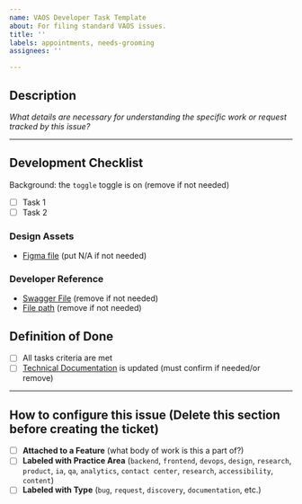 ```yaml
---
name: VAOS Developer Task Template
about: For filing standard VAOS issues.
title: ''
labels: appointments, needs-grooming
assignees: ''

---
```


## Description
_What details are necessary for understanding the specific work or request tracked by this issue?_

---

## Development Checklist
Background: the `toggle` toggle is on (remove if not needed) 

- [ ] Task 1
- [ ] Task 2

### Design Assets
- [Figma file]() (put N/A if not needed) 

### Developer Reference

- [Swagger File]() (remove if not needed)
- [File path]() (remove if not needed)

## Definition of Done
- [ ] All tasks criteria are met
- [ ] [Technical Documentation]() is updated (must confirm if needed/or remove) 

---

## How to configure this issue (Delete this section before creating the ticket)
- [ ] **Attached to a Feature** (what body of work is this a part of?)
- [ ] **Labeled with Practice Area** (`backend`, `frontend`, `devops`, `design`, `research`, `product`, `ia`, `qa`, `analytics`, `contact center`, `research`, `accessibility`, `content`)
- [ ] **Labeled with Type** (`bug`, `request`, `discovery`, `documentation`, etc.)
